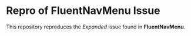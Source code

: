 # Repro of FluentNavMenu Issue

This repository reproduces the _Expanded_ issue found in **FluentNavMenu**.
